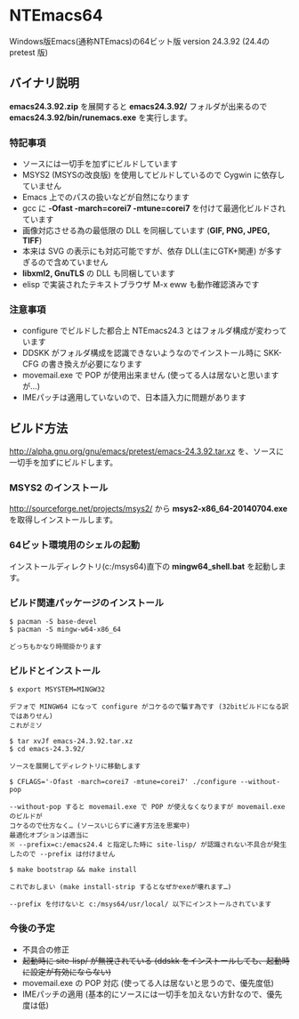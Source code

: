 NTEmacs64
=========

Windows版Emacs(通称NTEmacs)の64ビット版 version 24.3.92 (24.4の pretest 版)

バイナリ説明
------------

**emacs24.3.92.zip** を展開すると **emacs24.3.92/** フォルダが出来るので **emacs24.3.92/bin/runemacs.exe** を実行します。

### 特記事項
* ソースには一切手を加ずにビルドしています
* MSYS2 (MSYSの改良版) を使用してビルドしているので Cygwin に依存していません
 * Emacs 上でのパスの扱いなどが自然になります
* gcc に **-Ofast -march=corei7 -mtune=corei7** を付けて最適化ビルドされています
* 画像対応させる為の最低限の DLL を同梱しています (**GIF, PNG, JPEG, TIFF**)
 * 本来は SVG の表示にも対応可能ですが、依存 DLL(主にGTK+関連) が多すぎるので含めていません
* **libxml2, GnuTLS** の DLL も同梱しています
 * elisp で実装されたテキストブラウザ M-x eww も動作確認済みです

### 注意事項
* configure でビルドした都合上 NTEmacs24.3 とはフォルダ構成が変わっています
 * DDSKK がフォルダ構成を認識できないようなのでインストール時に SKK-CFG の書き換えが必要になります
* movemail.exe で POP が使用出来ません (使ってる人は居ないと思いますが…)
* IMEパッチは適用していないので、日本語入力に問題があります

ビルド方法
----------

<http://alpha.gnu.org/gnu/emacs/pretest/emacs-24.3.92.tar.xz>
を、ソースに一切手を加ずにビルドします。

### MSYS2 のインストール
<http://sourceforge.net/projects/msys2/>
から **msys2-x86_64-20140704.exe** を取得しインストールします。

### 64ビット環境用のシェルの起動
インストールディレクトリ(c:/msys64)直下の **mingw64_shell.bat** を起動します。

### ビルド関連パッケージのインストール
    $ pacman -S base-devel
    $ pacman -S mingw-w64-x86_64

    どっちもかなり時間掛かります

### ビルドとインストール
    $ export MSYSTEM=MINGW32

    デフォで MINGW64 になって configure がコケるので騙す為です (32bitビルドになる訳ではありせん)
    これがミソ
    
    $ tar xvJf emacs-24.3.92.tar.xz
    $ cd emacs-24.3.92/

    ソースを展開してディレクトリに移動します

    $ CFLAGS='-Ofast -march=corei7 -mtune=corei7' ./configure --without-pop

    --without-pop すると movemail.exe で POP が使えなくなりますが movemail.exe のビルドが
    コケるので仕方なく… (ソースいじらずに通す方法を思案中)
    最適化オプションは適当に
    ※ --prefix=c:/emacs24.4 と指定した時に site-lisp/ が認識されない不具合が発生したので --prefix は付けません

    $ make bootstrap && make install

    これでおしまい (make install-strip するとなぜかexeが壊れます…)
    
    --prefix を付けないと c:/msys64/usr/local/ 以下にインストールされています

### 今後の予定
* 不具合の修正
 * ~~起動時に site-lisp/ が無視されている (ddskk をインストールしても、起動時に設定が有効にならない)~~
 * movemail.exe の POP 対応 (使ってる人は居ないと思うので、優先度低)
* IMEパッチの適用 (基本的にソースには一切手を加えない方針なので、優先度は低)

